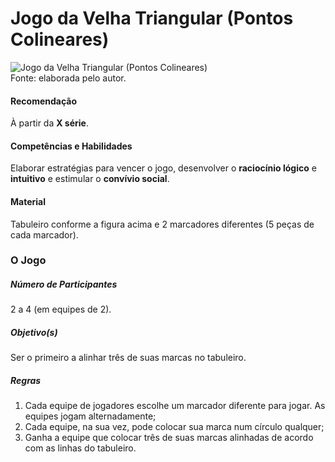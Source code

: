 # Jogo da Velha Triangular (Pontos Colineares)  

![Jogo da Velha Triangular (Pontos Colineares)](/imagens/jogos/jogo-da-velha-triangular-pontos-colineares.png "Jogo da Velha Triangular (Pontos Colineares)")  
Fonte: elaborada pelo autor.  

#### <i class="fa fa-thumbs-o-up"></i> Recomendação
À partir da **X série**.  

#### <i class="fa fa-child"></i> Competências e Habilidades  
Elaborar estratégias para vencer o jogo, desenvolver o **raciocínio lógico** e **intuitivo** e estimular o **convívio social**.  

#### <i class="fa fa-scissors"></i> Material  
Tabuleiro conforme a figura acima e 2 marcadores diferentes (5 peças de cada marcador).  

### <div class="row text-center">O Jogo</div>  
##### <i class="fa fa-users"></i> Número de Participantes  
2 a 4 (em equipes de 2).  

##### <i class="fa fa-trophy"></i> Objetivo(s)  
Ser o primeiro a alinhar três de suas marcas no tabuleiro.  

##### <i class="fa fa-thumb-tack"></i> Regras  
1. Cada equipe de jogadores escolhe um marcador diferente para jogar. As equipes jogam alternadamente;  
2. Cada equipe, na sua vez, pode colocar sua marca num círculo qualquer;  
3. Ganha a equipe que colocar três de suas marcas alinhadas de acordo com as linhas do tabuleiro.  

<br/>  
<br/>  
